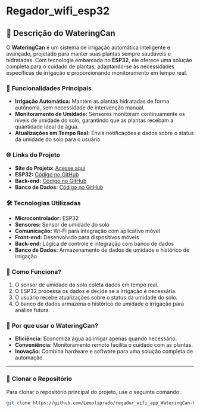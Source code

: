 # Regador_wifi_esp32

## 🌱 **Descrição do WateringCan**

O **WateringCan** é um sistema de irrigação automática inteligente e avançado, projetado para manter suas plantas sempre saudáveis e hidratadas. Com tecnologia embarcada no **ESP32**, ele oferece uma solução completa para o cuidado de plantas, adaptando-se às necessidades específicas de irrigação e proporcionando monitoramento em tempo real.

### 🚀 **Funcionalidades Principais**
- **Irrigação Automática:** Mantém as plantas hidratadas de forma autônoma, sem necessidade de intervenção manual.
- **Monitoramento de Umidade:** Sensores monitoram continuamente os níveis de umidade do solo, garantindo que as plantas recebam a quantidade ideal de água.
- **Atualizações em Tempo Real:** Envia notificações e dados sobre o status da umidade do solo para o usuário.

### 🌐 **Links do Projeto**
- **Site do Projeto:** [Acesse aqui](http://44.206.253.220/MeuSite-V2/automacao.html)
- **ESP32:** [Código no GitHub](https://github.com/Leooliprado/regador_wifi_esp32)
- **Back-end:** [Código no GitHub](https://github.com/Leooliprado/regador_wifi)
- **Banco de Dados:** [Código no GitHub](https://github.com/Leooliprado/regador_banco)

### 🛠️ **Tecnologias Utilizadas**
- **Microcontrolador:** ESP32
- **Sensores:** Sensor de umidade do solo
- **Comunicação:** Wi-Fi para integração com aplicativo móvel
- **Front-end:** Desenvolvido para dispositivos móveis
- **Back-end:** Lógica de controle e integração com banco de dados
- **Banco de Dados:** Armazenamento de dados de umidade e histórico de irrigação

### 📱 **Como Funciona?**
1. O sensor de umidade do solo coleta dados em tempo real.
2. O ESP32 processa os dados e decide se a irrigação é necessária.
3. O usuário recebe atualizações sobre o status da umidade do solo.
4. O banco de dados armazena o histórico de umidade e irrigação para análise futura.

### 🌟 **Por que usar o WateringCan?**
- **Eficiência:** Economiza água ao irrigar apenas quando necessário.
- **Conveniência:** Monitoramento remoto facilita o cuidado com as plantas.
- **Inovação:** Combina hardware e software para uma solução completa de automação.

---

### 🔗 **Clonar o Repositório**
Para clonar o repositório principal do projeto, use o seguinte comando:

```bash
git clone https://github.com/Leooliprado/regador_wifi_app_WateringCan-V1.git
```
